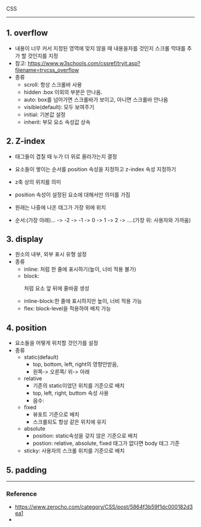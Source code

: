 CSS

---

## 1. overflow 

- 내용이 너무 커서 지정된 영역에 맞지 않을 때 내용을자를 것인지 스크롤 막대를 추가 할 것인지를 지정
- 참고: https://www.w3schools.com/cssref/tryit.asp?filename=trycss_overflow
- 종류
  - scroll: 항상 스크롤바 사용
  - hidden :box 이외의 부분은 안나옴.
  - auto: box를 넘어가면 스크롤바가 보이고, 아니면 스크롤바 안나옴
  - visible(default): 모두 보여주기
  - initial: 기본값 설정
  - inherit: 부모 요소 속성값 상속

## 2. Z-index
- 태그들이 겹칠 때 누가 더 위로 올라가는지 결정
- 요소들이 쌓이는 순서를 position 속성을 지정하고 z-index 속성 지정하기
- z축 상의 위치를 의미
- position 속성이 설정된 요소에 대해서만 의미를 가짐
- 원래는 나중에 나온 태그가 가장 위에 위치

- 순서:(가장 아래)... -> -2 -> -1 -> 0 -> 1 -> 2 -> ....(가장 위: 사용자와 가까움)

## 3. display
- 원소의 내부, 외부 표시 유형 설정
- 종류
	- inline: <span>처럼 한 줄에 표시하기(높이, 너비 적용 불가)
	- block: <p>처럼 요소 앞 뒤에 줄바꿈 생성
	- inline-block:한 줄에 표시하지만 높이, 너비 적용 가능
	- flex: block-level을 적용하여 배치 가능

## 4. position
- 요소들을 어떻게 위치할 것인가를 설정
- 종류
	- static(default) 
		- top, bottom, left, right의 영향안받음, 
		- 왼쪽-> 오른쪽/ 위-> 아래
	- relative
		- 기존의 static이었던 위치를 기준으로 배치
		- top, left, right, buttom 속성 사용
		- 음수: 
	- fixed
		- 뷰포트 기준으로 배치
		- 스크롤되도 항상 같은 위치에 유지
	- absolute
		- position: static속성을 갖지 않은 기준으로 배치
		- postion: relative, absolute, fixed 태그가 없다면 body 태그 기준
	- sticky: 사용자의 스크롤 위치를 기준으로 배치

## 5. padding




---
### Reference
- https://www.zerocho.com/category/CSS/post/5864f3b59f1dc000182d3ea1
- 